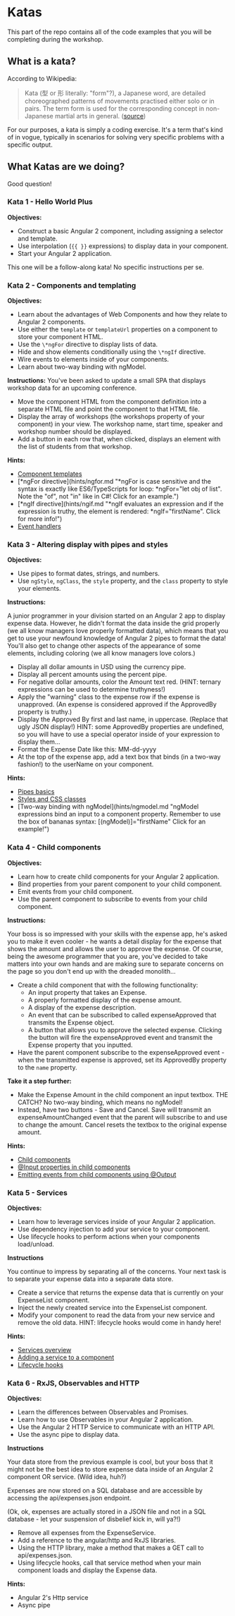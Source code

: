 # Katas

This part of the repo contains all of the code examples that you will be completing during the workshop.

## What is a kata?
According to Wikipedia:

> Kata (型 or 形 literally: "form"?), a Japanese word, are detailed choreographed patterns of movements practised either solo or in pairs. The term form is used for the corresponding concept in non-Japanese martial arts in general. ([source](https://en.wikipedia.org/wiki/Kata))

For our purposes, a kata is simply a coding exercise.  It's a term that's kind of in vogue, typically in scenarios for solving very specific problems with a specific output.

## What Katas are we doing?

Good question!

### Kata 1 - Hello World Plus
**Objectives:**

* Construct a basic Angular 2 component, including assigning a selector and template.
* Use interpolation (`{{ }}` expressions) to display data in your component.
* Start your Angular 2 application.

This one will be a follow-along kata!  No specific instructions per se.

### Kata 2 - Components and templating

**Objectives:**

* Learn about the advantages of Web Components and how they relate to Angular 2 components.
* Use either the `template` or `templateUrl` properties on a component to store your component HTML.
* Use the `\*ngFor` directive to display lists of data.
* Hide and show elements conditionally using the `\*ngIf` directive.
* Wire events to elements inside of your components.
* Learn about two-way binding with ngModel.

**Instructions:**
You've been asked to update a small SPA that displays workshop data for an upcoming conference.

* Move the component HTML from the component definition into a separate HTML file and point the component to that HTML file.
* Display the array of workshops (the workshops property of your component) in your view.  The workshop name, start time, speaker and workshop number should be displayed.
* Add a button in each row that, when clicked, displays an element with the list of students from that workshop.

**Hints:**

* [Component templates](hints/template.md "Component HTML can be stored in the `template` property of the @Component() declaration OR added to a separate file and referenced on the component using the templateUrl property.")
* [\*ngFor directive](hints/ngfor.md "*ngFor is case sensitive and the syntax is exactly like ES6/TypeScripts for loop: *ngFor="let obj of list".  Note the "of", not "in" like in C#! Click for an example.")
* [\*ngIf directive](hints/ngif.md "*ngIf evaluates an expression and if the expression is truthy, the element is rendered: *ngIf="firstName".  Click for more info!")
* [Event handlers](hints/events.md 'Events are bound to an element using the () syntax: (click)="doSomething()" Click for more info!')

### Kata 3 - Altering display with pipes and styles

**Objectives:**

* Use pipes to format dates, strings, and numbers.
* Use `ngStyle`, `ngClass`, the `style` property, and the `class` property to style your elements.

**Instructions:**

A junior programmer in your division started on an Angular 2 app to display expense data.  However, he didn't format the data inside the grid properly (we all know managers love properly formatted data), which means that you get to use your newfound knowledge of Angular 2 pipes to format the data!  You'll also get to change other aspects of the appearance of some elements, including coloring (we all know managers love colors.)

* Display all dollar amounts in USD using the currency pipe.
* Display all percent amounts using the percent pipe.
* For negative dollar amounts, color the Amount text red. (HINT: ternary expressions can be used to determine truthyness!)
* Apply the "warning" class to the expense row if the expense is unapproved.  (An expense is considered approved if the ApprovedBy property is truthy.)
* Display the Approved By first and last name, in uppercase.  (Replace that ugly JSON display!)  HINT: some ApprovedBy properties are undefined, so you will have to use a special operator inside of your expression to display them... 
* Format the Expense Date like this: MM-dd-yyyy
* At the top of the expense app, add a text box that binds (in a two-way fashion!) to the userName on your component.

**Hints:**

* [Pipes basics](hints/pipes.md "Pipes alter the display of interpolated expressions.  Click for more info!")
* [Styles and CSS classes](hints/styles.md "Too much goodness to put into a tooltip.  Click for more info!")
* [Two-way binding with ngModel](hints/ngmodel.md "ngModel expressions bind an input to a component property.  Remember to use the box of bananas syntax: [(ngModel)]="firstName" Click for an example!")

### Kata 4 - Child components

**Objectives:**

* Learn how to create child components for your Angular 2 application.
* Bind properties from your parent component to your child component.
* Emit events from your child component.
* Use the parent component to subscribe to events from your child component.

**Instructions:**

Your boss is so impressed with your skills with the expense app, he's asked you to make it even cooler - he wants a detail display for the expense that shows the amount and allows the user to approve the expense.  Of course, being the awesome programmer that you are, you've decided to take matters into your own hands and are making sure to separate concerns on the page so you don't end up with the dreaded monolith...

* Create a child component that with the following functionality:
	* An input property that takes an Expense.
	* A properly formatted display of the expense amount.
	* A display of the expense description.
	* An event that can be subscribed to called expenseApproved that transmits the Expense object.
	* A button that allows you to approve the selected expense.  Clicking the button will fire the expenseApproved event and transmit the Expense property that you inputted.
* Have the parent component subscribe to the expenseApproved event - when the transmitted expense is approved, set its ApprovedBy property to the `name` property. 

**Take it a step further:**

* Make the Expense Amount in the child component an input textbox.  THE CATCH?  No two-way binding, which means no ngModel!
* Instead, have two buttons - Save and Cancel.  Save will transmit an expenseAmountChanged event that the parent will subscribe to and use to change the amount.  Cancel resets the textbox to the original expense amount.

**Hints:**
* [Child components](hints/childcomponents.md "Child components are components that exist inside of other components.  Click for more info!")
* [@Input properties in child components](hints/inputproperties.md "@Input properties allow you to pass data from your parent to your child component!  Click for more info.")
* [Emitting events from child components using @Output](hints/outputproperties.md "@Output properties allow you to transmit events from the parent to the child!  Click for more info and an example!")

### Kata 5 - Services
**Objectives:**

* Learn how to leverage services inside of your Angular 2 application.
* Use dependency injection to add your service to your component.
* Use lifecycle hooks to perform actions when your components load/unload.

**Instructions**

You continue to impress by separating all of the concerns.  Your next task is to separate your expense data into a separate data store.

* Create a service that returns the expense data that is currently on your ExpenseList component.
* Inject the newly created service into the ExpenseList component.
* Modify your component to read the data from your new service and remove the old data.  HINT: lifecycle hooks would come in handy here!

**Hints:**

* [Services overview](hints/services.md "Services are a great way to provide data to components and enforce separation of concerns in your application.  Click for an example!")
* [Adding a service to a component](hints/addservicetocomponent.md "Services are very easy to add to a component once created.  Click to learn more!")
* [Lifecycle hooks](hints/lifecyclehooks.md "Lifecycle hooks allow you to run events related to your component's life cycle, including creation and destruction.  Click for more info!")

### Kata 6 - RxJS, Observables and HTTP

**Objectives:**

* Learn the differences between Observables and Promises.
* Learn how to use Observables in your Angular 2 application.
* Use the Angular 2 HTTP Service to communicate with an HTTP API.
* Use the async pipe to display data.

**Instructions**

Your data store from the previous example is cool, but your boss that it might not be the best idea to store expense data inside of an Angular 2 component OR service.  (Wild idea, huh?)

Expenses are now stored on a SQL database and are accessible by accessing the api/expenses.json endpoint.

(Ok, ok, expenses are actually stored in a JSON file and not in a SQL database - let your suspension of disbelief kick in, will ya?!)

* Remove all expenses from the ExpenseService.
* Add a reference to the angular/http and RxJS libraries.
* Using the HTTP library, make a method that makes a GET call to api/expenses.json.
* Using lifecycle hooks, call that service method when your main component loads and display the Expense data.

**Hints:**

* Angular 2's Http service
* Async pipe